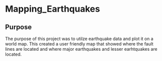 # Mapping_Earthquakes

## Purpose
The purpose of this project was to utilze earthquake data and plot it on a world map. This created a user friendly map that showed where the fault lines are located and where major earthquakes and lesser earhtquakes are located. 
